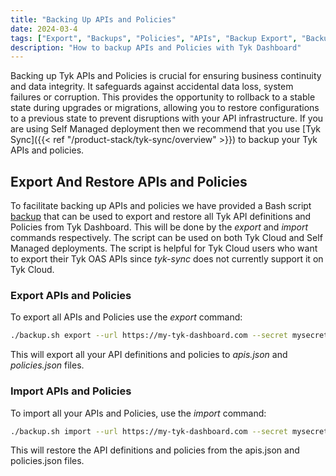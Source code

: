 ```yaml
---
title: "Backing Up APIs and Policies"
date: 2024-03-4
tags: ["Export", "Backups", "Policies", "APIs", "Backup Export", "Backup APIs"]
description: "How to backup APIs and Policies with Tyk Dashboard"
---
```


Backing up Tyk APIs and Policies is crucial for ensuring business continuity and data integrity. It safeguards against accidental data loss, system failures or corruption. This provides the opportunity to rollback to a stable state during upgrades or migrations, allowing you to restore configurations to a previous state to prevent disruptions with your API infrastructure.
If you are using Self Managed deployment then we recommend that you use [Tyk Sync]({{< ref "/product-stack/tyk-sync/overview" >}}) to backup your Tyk APIs and policies.

## Export And Restore APIs and Policies

To facilitate backing up APIs and policies we have provided a Bash script [backup](https://github.com/TykTechnologies/backup) that can be used to export and restore all Tyk API definitions and Policies from Tyk Dashboard. This will be done by the _export_ and _import_ commands respectively. The script can be used on both Tyk Cloud and Self Managed deployments. The script is helpful for Tyk Cloud users who want to export their Tyk OAS APIs since _tyk-sync_ does not currently support it on Tyk Cloud.

### Export APIs and Policies

To export all APIs and Policies use the _export_ command:

```bash
./backup.sh export --url https://my-tyk-dashboard.com --secret mysecretkey --api-output apis.json --policy-output policies.json
```

This will export all your API definitions and policies to _apis.json_ and _policies.json_ files.

### Import APIs and Policies

To import all your APIs and Policies, use the _import_ command:

```bash
./backup.sh import --url https://my-tyk-dashboard.com --secret mysecretkey --api-file apis.json --policy-file policies.json
```

This will restore the API definitions and policies from the apis.json and policies.json files.
